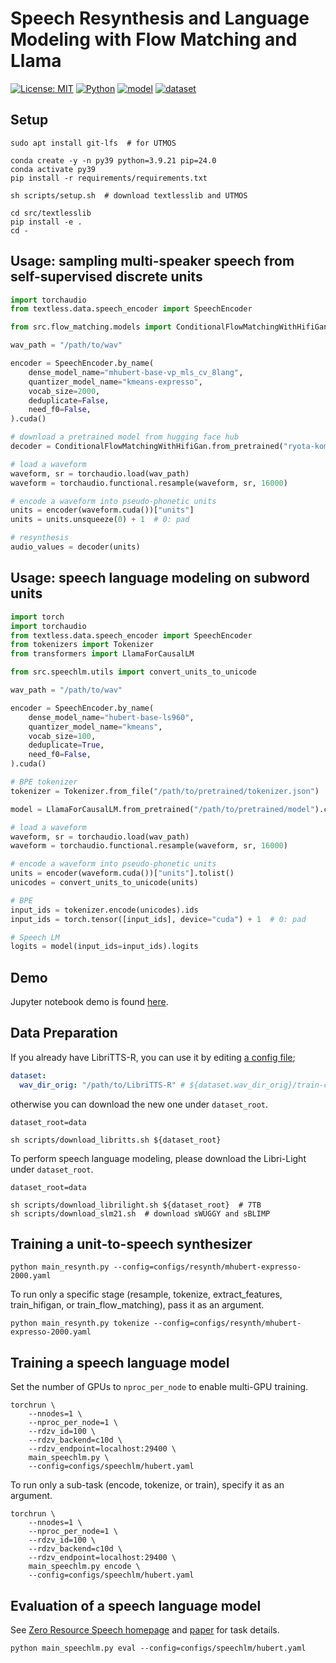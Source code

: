 # Speech Resynthesis and Language Modeling with Flow Matching and Llama

[![License: MIT](https://img.shields.io/badge/License-MIT-yellow.svg)](https://opensource.org/licenses/MIT)
[![Python](https://img.shields.io/badge/python-3.9-blue.svg)](https://www.python.org)
[![model](https://img.shields.io/badge/%F0%9F%A4%97-Models-blue)](https://huggingface.co/ryota-komatsu/flow_matching_with_hifigan)
[![dataset](https://img.shields.io/badge/%F0%9F%A4%97-Datasets-blue)](https://huggingface.co/datasets/ryota-komatsu/libritts-r-mhubert-2000units)

## Setup

```shell
sudo apt install git-lfs  # for UTMOS

conda create -y -n py39 python=3.9.21 pip=24.0
conda activate py39
pip install -r requirements/requirements.txt

sh scripts/setup.sh  # download textlesslib and UTMOS

cd src/textlesslib
pip install -e .
cd -
```

## Usage: sampling multi-speaker speech from self-supervised discrete units

```python
import torchaudio
from textless.data.speech_encoder import SpeechEncoder

from src.flow_matching.models import ConditionalFlowMatchingWithHifiGan

wav_path = "/path/to/wav"

encoder = SpeechEncoder.by_name(
    dense_model_name="mhubert-base-vp_mls_cv_8lang",
    quantizer_model_name="kmeans-expresso",
    vocab_size=2000,
    deduplicate=False,
    need_f0=False,
).cuda()

# download a pretrained model from hugging face hub
decoder = ConditionalFlowMatchingWithHifiGan.from_pretrained("ryota-komatsu/flow_matching_with_hifigan").cuda()

# load a waveform
waveform, sr = torchaudio.load(wav_path)
waveform = torchaudio.functional.resample(waveform, sr, 16000)

# encode a waveform into pseudo-phonetic units
units = encoder(waveform.cuda())["units"]
units = units.unsqueeze(0) + 1  # 0: pad

# resynthesis
audio_values = decoder(units)
```

## Usage: speech language modeling on subword units

```python
import torch
import torchaudio
from textless.data.speech_encoder import SpeechEncoder
from tokenizers import Tokenizer
from transformers import LlamaForCausalLM

from src.speechlm.utils import convert_units_to_unicode

wav_path = "/path/to/wav"

encoder = SpeechEncoder.by_name(
    dense_model_name="hubert-base-ls960",
    quantizer_model_name="kmeans",
    vocab_size=100,
    deduplicate=True,
    need_f0=False,
).cuda()

# BPE tokenizer
tokenizer = Tokenizer.from_file("/path/to/pretrained/tokenizer.json")

model = LlamaForCausalLM.from_pretrained("/path/to/pretrained/model").cuda()

# load a waveform
waveform, sr = torchaudio.load(wav_path)
waveform = torchaudio.functional.resample(waveform, sr, 16000)

# encode a waveform into pseudo-phonetic units
units = encoder(waveform.cuda())["units"].tolist()
unicodes = convert_units_to_unicode(units)

# BPE
input_ids = tokenizer.encode(unicodes).ids
input_ids = torch.tensor([input_ids], device="cuda") + 1  # 0: pad

# Speech LM
logits = model(input_ids=input_ids).logits
```

## Demo

Jupyter notebook demo is found [here](demo.ipynb).

## Data Preparation

If you already have LibriTTS-R, you can use it by editing [a config file](configs/resynth/mhubert-expresso-2000.yaml#L6);
```yaml
dataset:
  wav_dir_orig: "/path/to/LibriTTS-R" # ${dataset.wav_dir_orig}/train-clean-100, train-clean-360, ...
```

otherwise you can download the new one under `dataset_root`.
```shell
dataset_root=data

sh scripts/download_libritts.sh ${dataset_root}
```

To perform speech language modeling, please download the Libri-Light under `dataset_root`.
```shell
dataset_root=data

sh scripts/download_librilight.sh ${dataset_root}  # 7TB
sh scripts/download_slm21.sh  # download sWUGGY and sBLIMP
```

## Training a unit-to-speech synthesizer

```shell
python main_resynth.py --config=configs/resynth/mhubert-expresso-2000.yaml
```

To run only a specific stage (resample, tokenize, extract_features, train_hifigan, or train_flow_matching), pass it as an argument.

```shell
python main_resynth.py tokenize --config=configs/resynth/mhubert-expresso-2000.yaml
```

## Training a speech language model

Set the number of GPUs to `nproc_per_node` to enable multi-GPU training.

```shell
torchrun \
    --nnodes=1 \
    --nproc_per_node=1 \
    --rdzv_id=100 \
    --rdzv_backend=c10d \
    --rdzv_endpoint=localhost:29400 \
    main_speechlm.py \
    --config=configs/speechlm/hubert.yaml
```

To run only a sub-task (encode, tokenize, or train), specify it as an argument.

```shell
torchrun \
    --nnodes=1 \
    --nproc_per_node=1 \
    --rdzv_id=100 \
    --rdzv_backend=c10d \
    --rdzv_endpoint=localhost:29400 \
    main_speechlm.py encode \
    --config=configs/speechlm/hubert.yaml
```

## Evaluation of a speech language model

See [Zero Resource Speech homepage](https://zerospeech.com/tasks/task_4/tasks_goals/) and [paper](https://arxiv.org/abs/2011.11588) for task details.

```shell
python main_speechlm.py eval --config=configs/speechlm/hubert.yaml
```